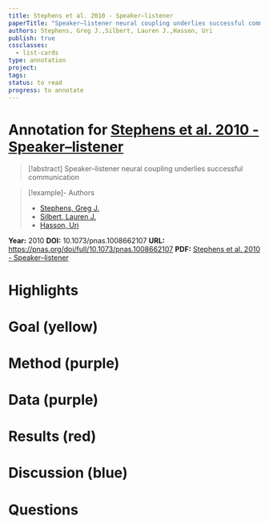 ```yaml
---
title: Stephens et al. 2010 - Speaker–listener
paperTitle: "Speaker–listener neural coupling underlies successful communication"
authors: Stephens, Greg J.,Silbert, Lauren J.,Hasson, Uri
publish: true
cssclasses:
  - list-cards
type: annotation
project:
tags:
status: to read
progress: to annotate
---
```

# Annotation for [Stephens et al. 2010 - Speaker–listener](Papers/References/Stephens%20et%20al.%202010%20-%20Speaker%E2%80%93listener)

> [!abstract] Speaker–listener neural coupling underlies successful communication

> [!example]- Authors
> - [Stephens, Greg J.](Stephens%2C%20Greg%20J.)
> - [Silbert, Lauren J.](Silbert%2C%20Lauren%20J.)
> - [Hasson, Uri](Hasson%2C%20Uri)

**Year:** 2010
**DOI:** 10.1073/pnas.1008662107
**URL:** https://pnas.org/doi/full/10.1073/pnas.1008662107
**PDF:** [Stephens et al. 2010 - Speaker–listener](Papers/PDFs/Stephens%20et%20al.%202010%20-%20Speaker%E2%80%93listener%20neural%20coupling%20underlies%20successful%20communication.pdf)

# Highlights


# Goal (yellow)


# Method (purple)


# Data (purple)


# Results (red)


# Discussion (blue)


# Questions

